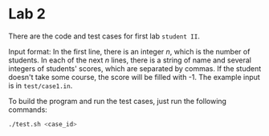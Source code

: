 # Lab 2

There are the code and test cases for first lab `student II`.

Input format: In the first line, there is an integer $n$, which is the number of students. In each of the next $n$ lines, there is a string of name and several integers of students' scores, which are separated by commas. If the student doesn't take some course, the score will be filled with -1. The example input is in `test/case1.in`.

To build the program and run the test cases, just run the following commands:

```bash
./test.sh <case_id>
```
